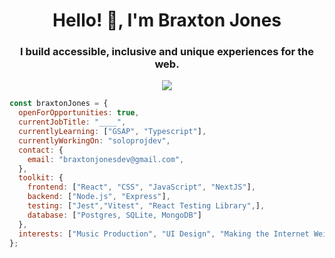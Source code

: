 
<h1 align="center">Hello! 👋, I'm Braxton Jones</h1>
<h3 align="center">I build accessible, inclusive and unique experiences for the web.</h3>
<p align="center">
  <a href="https://skillicons.dev">
    <img src="https://skillicons.dev/icons?i=react,css,figma,nodejs,vscode,webpack,vite,sass,postman,mongodb" />
  </a>
</p>

```javascript
const braxtonJones = {
  openForOpportunities: true,
  currentJobTitle: "____",
  currentlyLearning: ["GSAP", "Typescript"],
  currentlyWorkingOn: "soloprojdev",
  contact: {
    email: "braxtonjonesdev@gmail.com",
  },
  toolkit: {
    frontend: ["React", "CSS", "JavaScript", "NextJS"],
    backend: ["Node.js", "Express"],
    testing: ["Jest","Vitest", "React Testing Library",],
    database: ["Postgres, SQLite, MongoDB"]
  },
  interests: ["Music Production", "UI Design", "Making the Internet Weird Again"],
};

```





